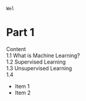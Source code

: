 	Wel


# Part 1
Content  
1.1 What is Machine Learning?  
1.2 Supervised Learning  
1.3 Unsupervised Learning  
1.4 

* Item 1
* Item 2


